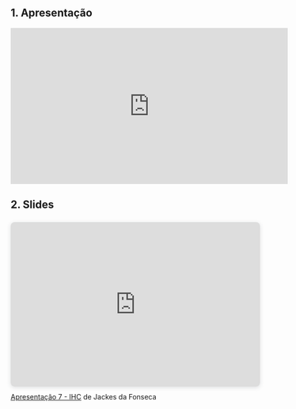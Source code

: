## 1. Apresentação

<center>
<iframe width="560" height="315" src="https://www.youtube.com/embed/6pUL4YO2vnk" title="YouTube video player" frameborder="0" allow="accelerometer; autoplay; clipboard-write; encrypted-media; gyroscope; picture-in-picture" allowfullscreen></iframe>
</center>

## 2. Slides

<div style="position: relative; width: 100%; height: 0; padding-top: 56.2500%;
 padding-bottom: 48px; box-shadow: 0 2px 8px 0 rgba(63,69,81,0.16); margin-top: 1.6em; margin-bottom: 0.9em; overflow: hidden;
 border-radius: 8px; will-change: transform;">
  <iframe loading="lazy" style="position: absolute; width: 100%; height: 100%; top: 0; left: 0; border: none; padding: 0;margin: 0;"
    src="https:&#x2F;&#x2F;www.canva.com&#x2F;design&#x2F;DAE9mNT0qRg&#x2F;view?embed" allowfullscreen="allowfullscreen" allow="fullscreen">
  </iframe>
</div>
<a href="https:&#x2F;&#x2F;www.canva.com&#x2F;design&#x2F;DAE9mNT0qRg&#x2F;view?utm_content=DAE9mNT0qRg&amp;utm_campaign=designshare&amp;utm_medium=embeds&amp;utm_source=link" target="_blank" rel="noopener">Apresentação 7 - IHC</a> de Jackes da Fonseca
<p></p>
